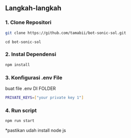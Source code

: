 ## Langkah-langkah

### 1. Clone Repositori

```bash
git clone https://github.com/tamabii/bot-sonic-sol.git
```

```
cd bot-sonic-sol
```

### 2. Instal Dependensi

```bash
npm install
```

### 3. Konfigurasi .env File

buat file .env DI FOLDER

```bash
PRIVATE_KEYS=["your private key 1"]
```

### 4. Run script

```bash
npm run start
```

\*pastikan udah install node js

